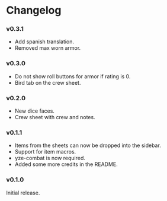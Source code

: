 # Changelog

### v0.3.1

-   Add spanish translation.
-   Removed max worn armor.

### v0.3.0

-   Do not show roll buttons for armor if rating is 0.
-   Bird tab on the crew sheet.

### v0.2.0

-   New dice faces.
-   Crew sheet with crew and notes.

### v0.1.1

-   Items from the sheets can now be dropped into the sidebar.
-   Support for item macros.
-   yze-combat is now required.
-   Added some more credits in the README.

### v0.1.0

Initial release.

